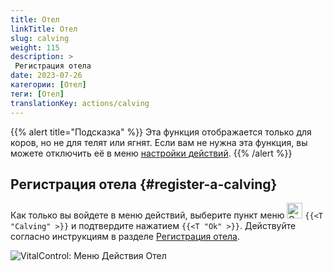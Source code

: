 ```yaml
---
title: Отел
linkTitle: Отел
slug: calving
weight: 115
description: >
 Регистрация отела
date: 2023-07-26
категории: [Отел]
теги: [Отел]
translationKey: actions/calving
---
```

{{% alert title="Подсказка" %}}
Эта функция отображается только для коров, но не для телят или ягнят.
Если вам не нужна эта функция, вы можете отключить её в меню [настройки действий](../setting/).
{{% /alert %}}

## Регистрация отела {#register-a-calving}

Как только вы войдете в меню действий, выберите пункт меню <img src="/icons/actions/calving.svg" width="25" align="bottom" alt="Отел"  alt="Отел"/> `{{<T "Calving" >}}` и подтвердите нажатием `{{<T "Ok" >}}`. Действуйте согласно инструкциям в разделе [Регистрация отела](/ru/docs/new/calving/).

   ![VitalControl: Меню Действия Отел](../images/calving.png "Отел")
